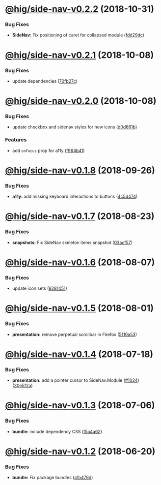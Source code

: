 # [@hig/side-nav-v0.2.2](https://github.com/Autodesk/hig/compare/@hig/side-nav@0.2.1...@hig/side-nav@0.2.2) (2018-10-31)


### Bug Fixes

* **SideNav:** Fix positioning of caret for collapsed module ([fdd29dc](https://github.com/Autodesk/hig/commit/fdd29dc))

# [@hig/side-nav-v0.2.1](https://github.com/Autodesk/hig/compare/@hig/side-nav@0.2.0...@hig/side-nav@0.2.1) (2018-10-08)


### Bug Fixes

* update dependencies ([70fb27c](https://github.com/Autodesk/hig/commit/70fb27c))

# [@hig/side-nav-v0.2.0](https://github.com/Autodesk/hig/compare/@hig/side-nav@0.1.8...@hig/side-nav@0.2.0) (2018-10-08)


### Bug Fixes

* update checkbox and sidenav styles for new icons ([d0d661b](https://github.com/Autodesk/hig/commit/d0d661b))


### Features

* add `onFocus` prop for a11y ([f964b41](https://github.com/Autodesk/hig/commit/f964b41))

# [@hig/side-nav-v0.1.8](https://github.com/Autodesk/hig/compare/@hig/side-nav@0.1.7...@hig/side-nav@0.1.8) (2018-09-26)


### Bug Fixes

* **a11y:** add missing keyboard interactions to buttons ([4c5d474](https://github.com/Autodesk/hig/commit/4c5d474))

# [@hig/side-nav-v0.1.7](https://github.com/Autodesk/hig/compare/@hig/side-nav@0.1.6...@hig/side-nav@0.1.7) (2018-08-23)


### Bug Fixes

* **snapshots:** Fix SideNav skeleton items snapshot ([03acf57](https://github.com/Autodesk/hig/commit/03acf57))

# [@hig/side-nav-v0.1.6](https://github.com/Autodesk/hig/compare/@hig/side-nav@0.1.5...@hig/side-nav@0.1.6) (2018-08-07)


### Bug Fixes

* update icon sets ([9281451](https://github.com/Autodesk/hig/commit/9281451))

<a name="@hig/side-nav-v0.1.5"></a>
# [@hig/side-nav-v0.1.5](https://github.com/Autodesk/hig/compare/@hig/side-nav@0.1.4...@hig/side-nav@0.1.5) (2018-08-01)


### Bug Fixes

* **presentation:** remove perpetual scrollbar in Firefox ([5110a53](https://github.com/Autodesk/hig/commit/5110a53))

<a name="@hig/side-nav-v0.1.4"></a>
# [@hig/side-nav-v0.1.4](https://github.com/Autodesk/hig/compare/@hig/side-nav@0.1.3...@hig/side-nav@0.1.4) (2018-07-18)


### Bug Fixes

* **presentation:** add a pointer cursor to SideNav.Module ([#1024](https://github.com/Autodesk/hig/issues/1024)) ([30e5f2a](https://github.com/Autodesk/hig/commit/30e5f2a))

<a name="@hig/side-nav-v0.1.3"></a>
# [@hig/side-nav-v0.1.3](https://github.com/Autodesk/hig/compare/@hig/side-nav@0.1.2...@hig/side-nav@0.1.3) (2018-07-06)


### Bug Fixes

* **bundle:** include dependency CSS ([f5a4a62](https://github.com/Autodesk/hig/commit/f5a4a62))

<a name="@hig/side-nav-v0.1.2"></a>
# [@hig/side-nav-v0.1.2](https://github.com/Autodesk/hig/compare/@hig/side-nav@0.1.1...@hig/side-nav@0.1.2) (2018-06-20)


### Bug Fixes

* **bundle:** Fix package bundles ([a1b479d](https://github.com/Autodesk/hig/commit/a1b479d))
